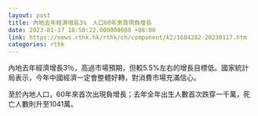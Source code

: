 ```yaml
---
layout: post
title: 內地去年經濟增長3%　人口60年來首現負增長
date: 2023-01-17 18:50:22.000000000 +08:00
link: https://news.rthk.hk/rthk/ch/component/k2/1684282-20230117.htm
categories: rthk
---
```


內地去年經濟增長3％，高過市場預期，但較5.5%左右的增長目標低。國家統計局表示，今年中國經濟一定會整體好轉，對消費市場充滿信心。

至於內地人口，60年來首次出現負增長；去年全年出生人數首次跌穿一千萬，死亡人數則升至1041萬。
